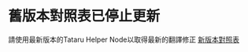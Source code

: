 # 舊版本對照表已停止更新
請使用最新版本的Tataru Helper Node以取得最新的翻譯修正
[新版本對照表](https://github.com/winw1010/tataru-helper-node-text-v2)
